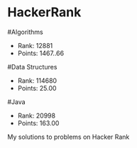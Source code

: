 # HackerRank


#Algorithms
- Rank: 12881
- Points: 1467..66

#Data Structures
- Rank: 114680
- Points: 25.00

#Java
- Rank: 20998
- Points: 163.00 

My solutions to problems on Hacker Rank
